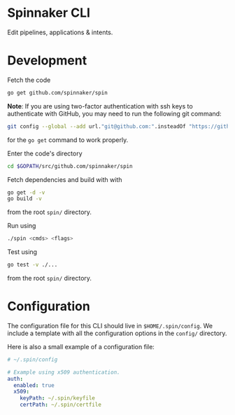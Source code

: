 # Spinnaker CLI

Edit pipelines, applications & intents.

# Development

Fetch the code

```bash
go get github.com/spinnaker/spin
```

**Note**: If you are using two-factor authentication with ssh keys to authenticate with GitHub,
you may need to run the following git command:

```bash
git config --global --add url."git@github.com:".insteadOf "https://github.com/"
```

for the `go get` command to work properly.

Enter the code's directory

```bash
cd $GOPATH/src/github.com/spinnaker/spin
```

Fetch dependencies and build with with

```bash
go get -d -v
go build -v
```

from the root `spin/` directory.

Run using

```bash
./spin <cmds> <flags>
```

Test using

```bash
go test -v ./...
```

from the root `spin/` directory.

# Configuration

The configuration file for this CLI should live in `$HOME/.spin/config`. We include
a template with all the configuration options in the `config/` directory.

Here is also a small example of a configuration file:

```yaml
# ~/.spin/config

# Example using x509 authentication.
auth:
  enabled: true
  x509:
    keyPath: ~/.spin/keyfile
    certPath: ~/.spin/certfile
```
